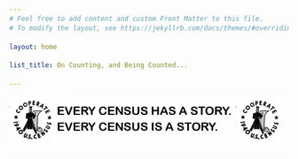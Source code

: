 ```yaml
---
# Feel free to add content and custom Front Matter to this file.
# To modify the layout, see https://jekyllrb.com/docs/themes/#overriding-theme-defaults

layout: home

list_title: On Counting, and Being Counted...

---
```

<!--- ![Cooperate logo from 1940 US Census](/images/1940_cooperate_stamp.jpg)EVERY CENSUS HAS A STORY ![Cooperate logo from 1940 US Census](/images/1940_cooperate_stamp.jpg) --->

![Cooperate logo from 1940 US Census](/images/banner_head_1d.jpg)
